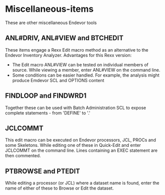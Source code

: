 # Miscellaneous-items

These are other miscellaneous Endevor tools

## ANL#DRIV, ANL#VIEW and BTCHEDIT

These items engage a Rexx Edit macro method as an alternative to the Endevor Inventory Analyzer. Advantages for this Rexx version:

- The Edit macro ANL#VIEW can be tested on individual members of source. While viewing a member, enter ANL#VIEW on the command line.
- Some conditions can be easier handled. For example, the analysis might produce Emdevor SCL and OPTIONS content

## FINDLOOP and FINDWRD1

Together these can be used with Batch Administration SCL to expose complete statements - from 'DEFINE' to '.' 

## JCLCOMMT

This edit macro can be executed on Endevor processors, JCL, PROCs and some Skeletons. While editing one of these in Quick-Edit and enter JCLCOMMT on the command line. Lines containing an EXEC statement are then commented.

## PTBROWSE and PTEDIT

While editing a processor (or JCL) where a dataset name is found, enter the name of either of these to Browse or Edit the dataset.
